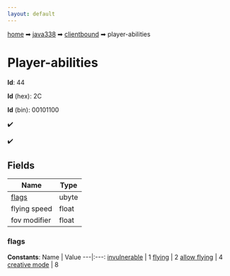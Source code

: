 ```yaml
---
layout: default
---
```


[home](/) ➡ [java338](/protocol/java338) ➡ [clientbound](/protocol/java338/clientbound) ➡ player-abilities

# Player-abilities

**Id**: 44

**Id** (hex): 2C

**Id** (bin): 00101100

✔️

✔️

## Fields

Name | Type
---|---
[flags](#flags) | ubyte
flying speed | float
fov modifier | float

### flags

**Constants**:
Name | Value
---|:---:
[invulnerable](flags_invulnerable) | 1
[flying](flags_flying) | 2
[allow flying](flags_allow-flying) | 4
[creative mode](flags_creative-mode) | 8

